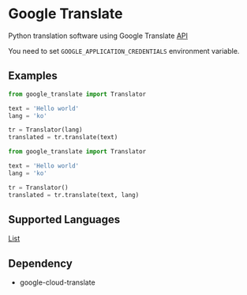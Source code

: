 # Google Translate
Python translation software using Google Translate
[API](https://cloud.google.com/translate)

You need to set `GOOGLE_APPLICATION_CREDENTIALS` environment variable.


## Examples

``` python
from google_translate import Translator

text = 'Hello world'
lang = 'ko'

tr = Translator(lang)
translated = tr.translate(text)
```

``` python
from google_translate import Translator

text = 'Hello world'
lang = 'ko'

tr = Translator()
translated = tr.translate(text, lang)
```

## Supported Languages
[List](https://cloud.google.com/translate/docs/languages)

## Dependency
- google-cloud-translate

